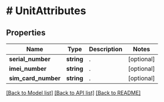 # # UnitAttributes

## Properties

Name | Type | Description | Notes
------------ | ------------- | ------------- | -------------
**serial_number** | **string** | . | [optional] 
**imei_number** | **string** | . | [optional] 
**sim_card_number** | **string** | . | [optional] 

[[Back to Model list]](../../README.md#documentation-for-models) [[Back to API list]](../../README.md#documentation-for-api-endpoints) [[Back to README]](../../README.md)


